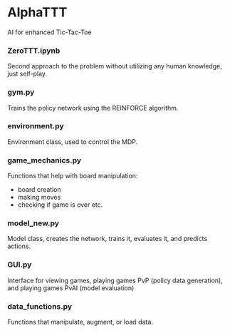 # AlphaTTT
AI for enhanced Tic-Tac-Toe

### ZeroTTT.ipynb
Second approach to the problem without utilizing any human knowledge, just self-play.

### gym.py
Trains the policy network using the REINFORCE algorithm.

### environment.py
Environment class, used to control the MDP.

### game_mechanics.py
Functions that help with board manipulation: 
- board creation
- making moves
- checking if game is over
etc.

### model_new.py
Model class, creates the network, trains it, evaluates it, and predicts actions.

### GUI.py
Interface for viewing games, playing games PvP (policy data generation), and playing games PvAI (model evaluation)

### data_functions.py
Functions that manipulate, augment, or load data.
